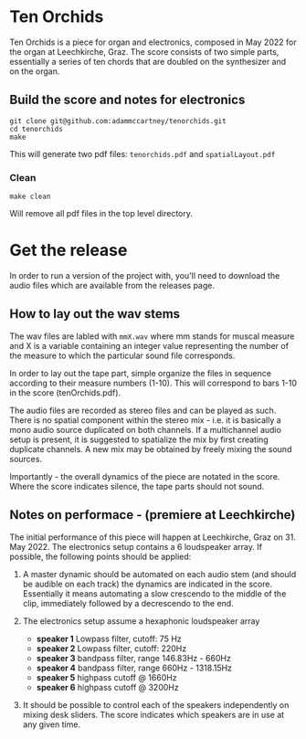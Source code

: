 Ten Orchids
===========

Ten Orchids is a piece for organ and electronics, composed in May 2022 for the
organ at Leechkirche, Graz. The score consists of two simple parts, essentially
a series of ten chords that are doubled on the synthesizer and on the organ. 


## Build the score and notes for electronics

```
git clone git@github.com:adammccartney/tenorchids.git
cd tenorchids
make
```

This will generate two pdf files: `tenorchids.pdf` and `spatialLayout.pdf`


### Clean

`make clean`

Will remove all pdf files in the top level directory.


# Get the release

In order to run a version of the project with, you'll need to download the
audio files which are available from the releases page.


## How to lay out the wav stems

The wav files are labled with `mmX.wav` where mm stands for muscal measure and
X is a variable containing an integer value representing the number of the
measure to which the particular sound file corresponds.

In order to lay out the tape part, simple organize the files in sequence
according to their measure numbers (1-10). This will correspond to bars 1-10 in
the score (tenOrchids.pdf).

The audio files are recorded as stereo files and can be played as such. There
is no spatial component within the stereo mix - i.e. it is basically a mono
audio source duplicated on both channels.
If a multichannel audio setup is present, it is suggested to spatialize the mix
by first creating duplicate channels. A new mix may be obtained by freely
mixing the sound sources. 

Importantly - the overall dynamics of the piece are notated in the score. Where
the score indicates silence, the tape parts should not sound.

## Notes on performace - (premiere at Leechkirche)

The initial performance of this piece will happen at Leechkirche, Graz on 31.
May 2022. The electronics setup contains a 6 loudspeaker array. If possible,
the following points should be applied:

1. A master dynamic should be automated on each audio stem (and should be
   audible on each track) the dynamics are indicated in the score. Essentially
   it means automating a slow crescendo to the middle of the clip, immediately
   followed by a decrescendo to the end.

2. The electronics setup assume a hexaphonic loudspeaker array 
   * __speaker 1__ Lowpass filter, cutoff: 75 Hz
   * __speaker 2__ Lowpass filter, cutoff: 220Hz
   * __speaker 3__ bandpass filter, range 146.83Hz - 660Hz
   * __speaker 4__ bandpass filter, range 660Hz - 1318.15Hz
   * __speaker 5__ highpass cutoff @ 1660Hz
   * __speaker 6__ highpass cutoff @ 3200Hz


3. It should be possible to control each of the speakers independently on
   mixing desk sliders. The score indicates which speakers are in use at any
   given time.
